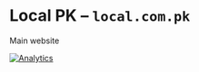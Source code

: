 # Local PK &ndash; `local.com.pk`

Main website


[![Analytics](https://ga-beacon.appspot.com/UA-50688851-1/localpk/blog)](https://github.com/igrigorik/ga-beacon)
